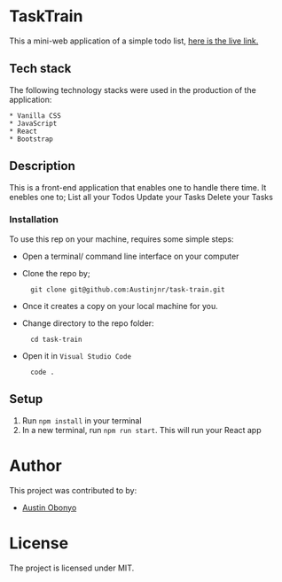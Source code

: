 # TaskTrain

This a mini-web application of a simple todo list, <a href="">here is the live link.</a>

## Tech stack

The following technology stacks were used in the production of the application:

    * Vanilla CSS
    * JavaScript
    * React
    * Bootstrap


## Description

This is a front-end application that enables one to handle there time. It enebles one to;
    List all your Todos
    Update your Tasks
    Delete your Tasks

### Installation

To use this rep on your machine, requires some simple steps:
- Open a terminal/ command line interface on your computer
- Clone the repo by;

        git clone git@github.com:Austinjnr/task-train.git

- Once it creates a copy on your local machine for you.
- Change directory to the repo folder:

        cd task-train

- Open it in ``Visual Studio Code``

        code .


## Setup

1. Run `npm install` in your terminal
2. In a new terminal, run `npm run start`. This will run your React app

# Author

This project was contributed to by:
- [Austin Obonyo](https://github.com/Austinjnr)

# License
The project is licensed under MIT.
